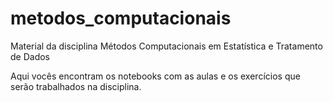 # metodos_computacionais
Material da disciplina Métodos Computacionais em Estatística e Tratamento de Dados

Aqui vocês encontram os notebooks com as aulas e os exercícios que serão trabalhados na disciplina.
